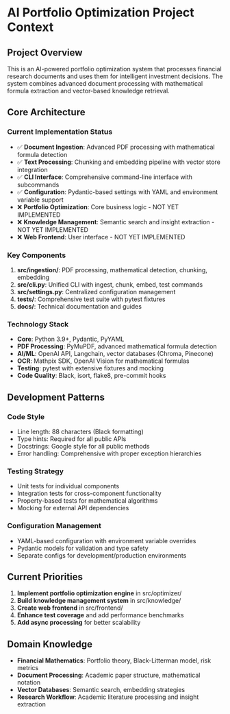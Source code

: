 # AI Portfolio Optimization Project Context

## Project Overview
This is an AI-powered portfolio optimization system that processes financial research documents and uses them for intelligent investment decisions. The system combines advanced document processing with mathematical formula extraction and vector-based knowledge retrieval.

## Core Architecture

### Current Implementation Status
- ✅ **Document Ingestion**: Advanced PDF processing with mathematical formula detection
- ✅ **Text Processing**: Chunking and embedding pipeline with vector store integration
- ✅ **CLI Interface**: Comprehensive command-line interface with subcommands
- ✅ **Configuration**: Pydantic-based settings with YAML and environment variable support
- ❌ **Portfolio Optimization**: Core business logic - NOT YET IMPLEMENTED
- ❌ **Knowledge Management**: Semantic search and insight extraction - NOT YET IMPLEMENTED  
- ❌ **Web Frontend**: User interface - NOT YET IMPLEMENTED

### Key Components
1. **src/ingestion/**: PDF processing, mathematical detection, chunking, embedding
2. **src/cli.py**: Unified CLI with ingest, chunk, embed, test commands
3. **src/settings.py**: Centralized configuration management
4. **tests/**: Comprehensive test suite with pytest fixtures
5. **docs/**: Technical documentation and guides

### Technology Stack
- **Core**: Python 3.9+, Pydantic, PyYAML
- **PDF Processing**: PyMuPDF, advanced mathematical formula detection
- **AI/ML**: OpenAI API, Langchain, vector databases (Chroma, Pinecone)
- **OCR**: Mathpix SDK, OpenAI Vision for mathematical formulas
- **Testing**: pytest with extensive fixtures and mocking
- **Code Quality**: Black, isort, flake8, pre-commit hooks

## Development Patterns

### Code Style
- Line length: 88 characters (Black formatting)
- Type hints: Required for all public APIs
- Docstrings: Google style for all public methods
- Error handling: Comprehensive with proper exception hierarchies

### Testing Strategy
- Unit tests for individual components
- Integration tests for cross-component functionality
- Property-based tests for mathematical algorithms
- Mocking for external API dependencies

### Configuration Management
- YAML-based configuration with environment variable overrides
- Pydantic models for validation and type safety
- Separate configs for development/production environments

## Current Priorities
1. **Implement portfolio optimization engine** in src/optimizer/
2. **Build knowledge management system** in src/knowledge/
3. **Create web frontend** in src/frontend/
4. **Enhance test coverage** and add performance benchmarks
5. **Add async processing** for better scalability

## Domain Knowledge
- **Financial Mathematics**: Portfolio theory, Black-Litterman model, risk metrics
- **Document Processing**: Academic paper structure, mathematical notation
- **Vector Databases**: Semantic search, embedding strategies
- **Research Workflow**: Academic literature processing and insight extraction
